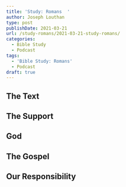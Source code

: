 ```yaml
---
title: 'Study: Romans  '
author: Joseph Louthan
type: post
publishDate: 2021-03-21
url: /study-romans/2021-03-21-study-romans/
categories:
  - Bible Study
  - Podcast
tags:
  - 'Bible Study: Romans'
  - Podcast
draft: true
---
```

## The Text



## The Support



## God



## The Gospel



## Our Responsibility



